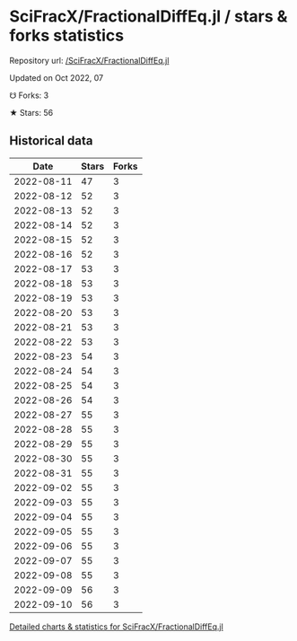 # SciFracX/FractionalDiffEq.jl / stars & forks statistics

Repository url: [/SciFracX/FractionalDiffEq.jl](https://github.com/SciFracX/FractionalDiffEq.jl)

Updated on Oct 2022, 07

☋ Forks: 3

★ Stars: 56

## Historical data
| Date | Stars | Forks |
|------|-------|-------|
| 2022-08-11 | 47 | 3 | 
| 2022-08-12 | 52 | 3 | 
| 2022-08-13 | 52 | 3 | 
| 2022-08-14 | 52 | 3 | 
| 2022-08-15 | 52 | 3 | 
| 2022-08-16 | 52 | 3 | 
| 2022-08-17 | 53 | 3 | 
| 2022-08-18 | 53 | 3 | 
| 2022-08-19 | 53 | 3 | 
| 2022-08-20 | 53 | 3 | 
| 2022-08-21 | 53 | 3 | 
| 2022-08-22 | 53 | 3 | 
| 2022-08-23 | 54 | 3 | 
| 2022-08-24 | 54 | 3 | 
| 2022-08-25 | 54 | 3 | 
| 2022-08-26 | 54 | 3 | 
| 2022-08-27 | 55 | 3 | 
| 2022-08-28 | 55 | 3 | 
| 2022-08-29 | 55 | 3 | 
| 2022-08-30 | 55 | 3 | 
| 2022-08-31 | 55 | 3 | 
| 2022-09-02 | 55 | 3 | 
| 2022-09-03 | 55 | 3 | 
| 2022-09-04 | 55 | 3 | 
| 2022-09-05 | 55 | 3 | 
| 2022-09-06 | 55 | 3 | 
| 2022-09-07 | 55 | 3 | 
| 2022-09-08 | 55 | 3 | 
| 2022-09-09 | 56 | 3 | 
| 2022-09-10 | 56 | 3 | 


[Detailed charts & statistics for SciFracX/FractionalDiffEq.jl](https://reviewgithub.com/rep/SciFracX/FractionalDiffEq.jl)
